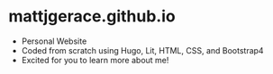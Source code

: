 # mattjgerace.github.io
- Personal Website
- Coded from scratch using Hugo, Lit, HTML, CSS, and Bootstrap4
- Excited for you to learn more about me!
